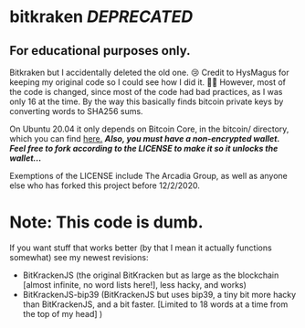 # bitkraken *DEPRECATED*
## For educational purposes only.
Bitkraken but I accidentally deleted the old one. 😢
Credit to HysMagus for keeping my original code so I could see how I did it. 👍🏻
However, most of the code is changed, since most of the code had bad practices, as I was only 16 at the time.
By the way this basically finds bitcoin private keys
by converting words to SHA256 sums. 

On Ubuntu 20.04 it only depends on Bitcoin Core, in the bitcoin/ directory, which you can find [here.](https://bitcoin.org/en/download)
***Also, you must have a non-encrypted wallet. Feel free to fork according to the LICENSE to make it so it unlocks the wallet...***

Exemptions of the LICENSE include The Arcadia Group, as well as anyone else who has forked this project before 12/2/2020.

# Note: This code is dumb. 
If you want stuff that works better (by that I mean it actually functions somewhat) see my newest revisions:
* BitKrackenJS (the original BitKracken but as large as the blockchain [almost infinite, no word lists here!], less hacky, and works)
* BitKrackenJS-bip39 (BitKrackenJS but uses bip39, a tiny bit more hacky than BitKrackenJS, and a bit faster. [Limited to 18 words at a time from the top of my head] )
